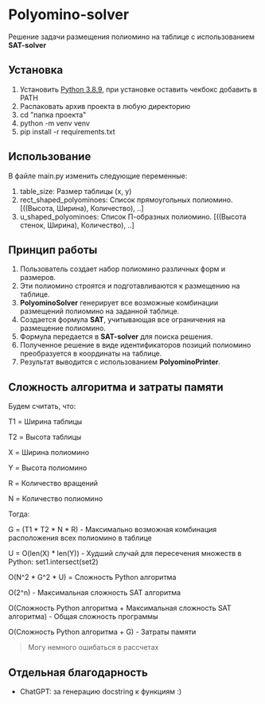 # Polyomino-solver

Решение задачи размещения полиомино на таблице с использованием **SAT-solver**


## Установка
1. Установить [Python 3.8.9](https://www.python.org/downloads/release/python-389/), при установке оставить чекбокс добавить в PATH
2. Распаковать архив проекта в любую директорию
3. cd "папка проекта"
4. python -m venv venv
5. pip install -r requirements.txt

## Использование
В файле main.py изменить следующие переменные:
1. table_size: Размер таблицы (x, y)
2. rect_shaped_polyominoes: Список прямоугольных полиомино. [((Высота, Ширина), Количество), ..]
3. u_shaped_polyominoes: Список П-образных полиомино. [((Высота стенок, Ширина), Количество), ..]

## Принцип работы
1. Пользователь создает набор полиомино различных форм и размеров.
2. Эти полиомино строятся и подготавливаются к размещению на таблице.
3. **PolyominoSolver** генерирует все возможные комбинации размещений полиомино на заданной таблице.
4. Создается формула **SAT**, учитывающая все ограничения на размещение полиомино.
5. Формула передается в **SAT-solver** для поиска решения.
6. Полученное решение в виде идентификаторов позиций полиомино преобразуется в координаты на таблице.
7. Результат выводится с использованием **PolyominoPrinter**.

## Сложность алгоритма и затраты памяти
Будем считать, что:

T1 = Ширина таблицы

T2 = Высота таблицы

X = Ширина полиомино

Y = Высота полиомино

R = Количество вращений

N = Количество полиомино

Тогда:

G = (T1 * T2 * N * R) - Максимально возможная комбинация расположения всех полиомино в таблице

U = O(len(X) * len(Y)) - Худший случай для пересечения множеств в Python: set1.intersect(set2)

O(N^2 * G^2 * U) = Сложность Python алгоритма

O(2^n) - Максимальная сложность SAT алгоритма

O(Сложность Python алгоритма + Максимальная сложность SAT алгоритма) - Общая сложность программы

O(Сложность Python алгоритма + G) - Затраты памяти

> Могу немного ошибаться в рассчетах

## Отдельная благодарность
- ChatGPT: за генерацию docstring к функциям :)
